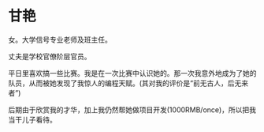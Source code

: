 # 甘艳

女。大学信号专业老师及班主任。

丈夫是学校官僚阶层官员。



平日里喜欢搞一些比赛。我是在一次比赛中认识她的。那一次我意外地成为了她的队员，从而被她发现了我惊人的编程天赋。\(其对我的评价是“前无古人，后无来者”\)

后期由于欣赏我的才华，加上我仍然帮她做项目开发\(1000RMB/once\)，所以把我当干儿子看待。

